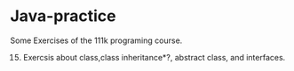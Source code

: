 # Java-practice
Some Exercises of the 111k programing course.

15) Exercsis about class,class inheritance*?, abstract class, and interfaces.
